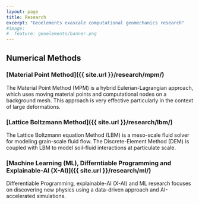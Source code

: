 ```yaml
---
layout: page
title: Research
excerpt: "Geoelements exascale computational geomechanics research"
#image:
#  feature: geoelements/banner.png
---
```


## Numerical Methods

### [Material Point Method]({{ site.url }}/research/mpm/)

The Material Point Method (MPM) is a hybrid Eulerian-Lagrangian approach, which uses moving material points and computational nodes on a background mesh. This approach is very effective particularly in the context of large deformations.

### [Lattice Boltzmann Method]({{ site.url }}/research/lbm/)

The Lattice Boltzmann equation Method (LBM) is a meso-scale fluid solver for modeling grain-scale fluid flow. The Discrete-Element Method (DEM) is coupled with LBM to model soil-fluid interactions at particulate scale.

### [Machine Learning (ML), Differntiable Programming and Explainable-AI (X-AI)]({{ site.url }}/research/ml/)

Differentiable Programming, explainable-AI (X-AI) and ML research focuses on discovering new physics using a data-driven approach and AI-accelerated simulations.
